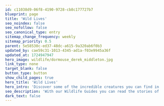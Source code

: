```yaml
---
id: c11038d9-06f8-4190-9728-cb8c177727b7
blueprint: page
title: 'Wild Lives'
seo_noindex: false
seo_nofollow: false
seo_canonical_type: entry
sitemap_change_frequency: weekly
sitemap_priority: 0.5
parent: 5e58530c-ed37-48dc-a615-9a320ab6f0b3
updated_by: cae59c31-1013-4345-ad1a-f03e9945a36f
updated_at: 1724947947
hero_image: wildlife/dormouse_derek_middleton.jpg
link_type: none
target_blank: false
button_type: button
show_child_pages: true
hero_title: 'Wild Lives'
hero_intro: 'Discover some of the incredible creatures you can find in or near to the rivers. From wriggly eels to swooping eagles, this precious habitat is a home for an array of stunning wildlife.'
seo_description: 'With our Wildlife Guides you can read the stories of iconic species native to our local area.'
dark_text: false
---
```

